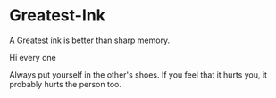 # Greatest-Ink
A Greatest ink is better than sharp memory.

Hi every one 


Always put yourself in the other's shoes. If you feel that it
hurts you, it probably hurts the person too.
